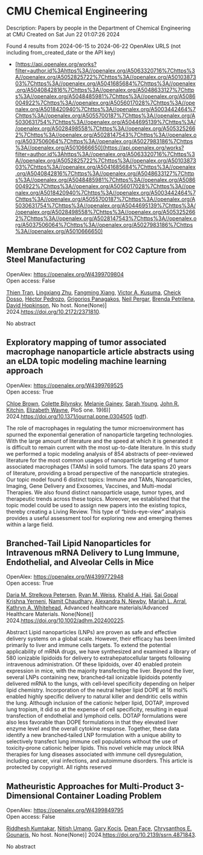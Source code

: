 # CMU Chemical Engineering
Description: Papers by people in the Department of Chemical Engineering at CMU
Created on Sat Jun 22 01:07:26 2024

Found 4 results from 2024-06-15 to 2024-06-22
OpenAlex URLS (not including from_created_date or the API key)
- [https://api.openalex.org/works?filter=author.id%3Ahttps%3A//openalex.org/A5063320716%7Chttps%3A//openalex.org/A5052825722%7Chttps%3A//openalex.org/A5010387303%7Chttps%3A//openalex.org/A5041685684%7Chttps%3A//openalex.org/A5040842816%7Chttps%3A//openalex.org/A5048633127%7Chttps%3A//openalex.org/A5048485981%7Chttps%3A//openalex.org/A5086004922%7Chttps%3A//openalex.org/A5056017028%7Chttps%3A//openalex.org/A5018420940%7Chttps%3A//openalex.org/A5003442464%7Chttps%3A//openalex.org/A5055700187%7Chttps%3A//openalex.org/A5030631754%7Chttps%3A//openalex.org/A5044695139%7Chttps%3A//openalex.org/A5028498558%7Chttps%3A//openalex.org/A5053252662%7Chttps%3A//openalex.org/A5028147543%7Chttps%3A//openalex.org/A5037506064%7Chttps%3A//openalex.org/A5027983186%7Chttps%3A//openalex.org/A5010666650](https://api.openalex.org/works?filter=author.id%3Ahttps%3A//openalex.org/A5063320716%7Chttps%3A//openalex.org/A5052825722%7Chttps%3A//openalex.org/A5010387303%7Chttps%3A//openalex.org/A5041685684%7Chttps%3A//openalex.org/A5040842816%7Chttps%3A//openalex.org/A5048633127%7Chttps%3A//openalex.org/A5048485981%7Chttps%3A//openalex.org/A5086004922%7Chttps%3A//openalex.org/A5056017028%7Chttps%3A//openalex.org/A5018420940%7Chttps%3A//openalex.org/A5003442464%7Chttps%3A//openalex.org/A5055700187%7Chttps%3A//openalex.org/A5030631754%7Chttps%3A//openalex.org/A5044695139%7Chttps%3A//openalex.org/A5028498558%7Chttps%3A//openalex.org/A5053252662%7Chttps%3A//openalex.org/A5028147543%7Chttps%3A//openalex.org/A5037506064%7Chttps%3A//openalex.org/A5027983186%7Chttps%3A//openalex.org/A5010666650)

## Membrane Development for CO2 Capture from Steel Manufacturing   

OpenAlex: https://openalex.org/W4399709804    
Open access: False
    
[Thien Tran](https://openalex.org/A5037749425), [Lingxiang Zhu](https://openalex.org/A5002137675), [Fangming Xiang](https://openalex.org/A5076767088), [Victor A. Kusuma](https://openalex.org/A5041659494), [Cheick Dosso](https://openalex.org/A5093713938), [Héctor Pedrozo](https://openalex.org/A5079899169), [Grigorios Panagakos](https://openalex.org/A5028498558), [Neil Pergar](https://openalex.org/A5098681635), [Brenda Petrilena](https://openalex.org/A5098681636), [David Hopkinson](https://openalex.org/A5021768097), No host. None(None)] 2024.https://doi.org/10.2172/2371810.
    
No abstract    

    

## Exploratory mapping of tumor associated macrophage nanoparticle article abstracts using an eLDA topic modeling machine learning approach   

OpenAlex: https://openalex.org/W4399769525    
Open access: True
    
[Chloe Brown](https://openalex.org/A5091373951), [Colette Bilynsky](https://openalex.org/A5088916982), [Melanie Gainey](https://openalex.org/A5075051633), [Sarah Young](https://openalex.org/A5077592017), [John R. Kitchin](https://openalex.org/A5003442464), [Elizabeth Wayne](https://openalex.org/A5074066993), PloS one. 19(6)] 2024.https://doi.org/10.1371/journal.pone.0304505 ([pdf](https://journals.plos.org/plosone/article/file?id=10.1371/journal.pone.0304505&type=printable)).
    
The role of macrophages in regulating the tumor microenvironment has spurned the exponential generation of nanoparticle targeting technologies. With the large amount of literature and the speed at which it is generated it is difficult to remain current with the most up-to-date literature. In this study we performed a topic modeling analysis of 854 abstracts of peer-reviewed literature for the most common usages of nanoparticle targeting of tumor associated macrophages (TAMs) in solid tumors. The data spans 20 years of literature, providing a broad perspective of the nanoparticle strategies. Our topic model found 6 distinct topics: Immune and TAMs, Nanoparticles, Imaging, Gene Delivery and Exosomes, Vaccines, and Multi-modal Therapies. We also found distinct nanoparticle usage, tumor types, and therapeutic trends across these topics. Moreover, we established that the topic model could be used to assign new papers into the existing topics, thereby creating a Living Review. This type of “birds-eye-view” analysis provides a useful assessment tool for exploring new and emerging themes within a large field.    

    

## Branched‐Tail Lipid Nanoparticles for Intravenous mRNA Delivery to Lung Immune, Endothelial, and Alveolar Cells in Mice   

OpenAlex: https://openalex.org/W4399772948    
Open access: True
    
[Daria M. Strelkova Petersen](https://openalex.org/A5082946273), [Ryan M. Weiss](https://openalex.org/A5060936104), [Khalid A. Hajj](https://openalex.org/A5057246628), [Sai Gopal Krishna Yerneni](https://openalex.org/A5015320215), [Namit Chaudhary](https://openalex.org/A5073121497), [Alexandra N. Newby](https://openalex.org/A5080909957), [Mariah L. Arral](https://openalex.org/A5049474410), [Kathryn A. Whitehead](https://openalex.org/A5010666650), Advanced healthcare materials/Advanced Healthcare Materials. None(None)] 2024.https://doi.org/10.1002/adhm.202400225.
    
Abstract Lipid nanoparticles (LNPs) are proven as safe and effective delivery systems on a global scale. However, their efficacy has been limited primarily to liver and immune cells targets. To extend the potential applicability of mRNA drugs, we have synthesized and examined a library of 580 ionizable lipidoids for delivery to extrahepatocellular targets following intravenous administration. Of these lipidoids, over 40 enabled protein expression in mice, with the majority transfecting the liver. Beyond the liver, several LNPs containing new, branched‐tail ionizable lipidoids potently delivered mRNA to the lungs, with cell‐level specificity depending on helper lipid chemistry. Incorporation of the neutral helper lipid DOPE at 16 mol% enabled highly specific delivery to natural killer and dendritic cells within the lung. Although inclusion of the cationic helper lipid, DOTAP, improved lung tropism, it did so at the expense of cell specificity, resulting in equal transfection of endothelial and lymphoid cells. DOTAP formulations were also less favorable than DOPE formulations in that they elevated liver enzyme level and the overall cytokine response. Together, these data identify a new branched‐tailed LNP formulation with a unique ability to selectively transfect lung immune cell populations without the use of toxicity‐prone cationic helper lipids. This novel vehicle may unlock RNA therapies for lung diseases associated with immune cell dysregulation, including cancer, viral infections, and autoimmune disorders. This article is protected by copyright. All rights reserved    

    

## Matheuristic Approaches for Multi-Product 3-Dimensional Container Loading Problem   

OpenAlex: https://openalex.org/W4399849795    
Open access: False
    
[Riddhesh Kumtakar](https://openalex.org/A5099291898), [Nitish Umang](https://openalex.org/A5071784695), [Gary Kocis](https://openalex.org/A5099291899), [Dean Face](https://openalex.org/A5099291900), [Chrysanthos E. Gounaris](https://openalex.org/A5048485981), No host. None(None)] 2024.https://doi.org/10.2139/ssrn.4871843.
    
No abstract    

    
